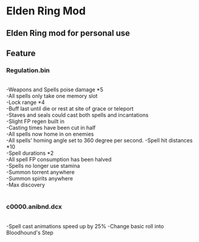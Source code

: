 # Elden Ring Mod

## Elden Ring mod for personal use

## Feature

### Regulation.bin<br>
<br>
-Weapons and Spells poise damage *5<br>
-All spells only take one memory slot<br>
-Lock range *4<br>
-Buff last until die or rest at site of grace or teleport<br>
-Staves and seals could cast both spells and incantations<br>
-Slight FP regen built in<br>
-Casting times have been cut in half<br>
-All spells now home in on enemies<br>
-All spells' homing angle set to 360 degree per second.
-Spell hit distances *10<br>
-Spell durations *2<br>
-All spell FP consumption has been halved<br>
-Spells no longer use stamina<br>
-Summon torrent anywhere<br>
-Summon spirits anywhere<br>
-Max discovery<br>
<br>

### c0000.anibnd.dcx<br>
<br>
-Spell cast animations speed up by 25%
-Change basic roll into Bloodhound's Step
